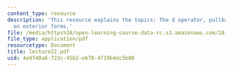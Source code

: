 ```yaml
---
content_type: resource
description: 'This resource explains the topics: The d operator, pullback operator
  on exterior forms.'
file: /media/https%3A/open-learning-course-data-rc.s3.amazonaws.com/18-101-analysis-ii-fall-2005/4e0740a6723c45b2e6704719b4dc5b00_lecture22.pdf
file_type: application/pdf
resourcetype: Document
title: lecture22.pdf
uid: 4e0740a6-723c-45b2-e670-4719b4dc5b00
---
```

